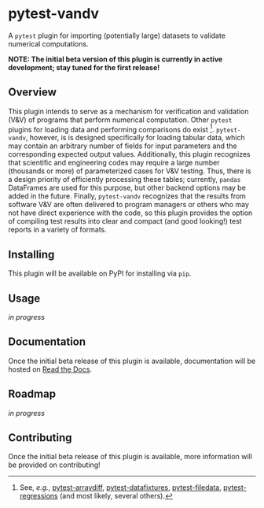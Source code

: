 # pytest-vandv
A `pytest` plugin for importing (potentially large) datasets to validate
numerical computations.

**NOTE: The initial beta version of this plugin is currently in active**
**development; stay tuned for the first release!**

## Overview
This plugin intends to serve as a mechanism for verification and validation
(V&V) of programs that perform numerical computation.
Other `pytest` plugins for loading data and performing comparisons do exist
[^1].
`pytest-vandv`, however, is is designed specifically for loading tabular data,
which may contain an arbitrary number of fields for input parameters and the
corresponding expected output values.
Additionally, this plugin recognizes that scientific and engineering codes may
require a large number (thousands or more) of parameterized cases for V&V
testing.
Thus, there is a design priority of efficiently processing these tables;
currently, `pandas` DataFrames are used for this purpose, but other backend
options may be added in the future.
Finally, `pytest-vandv` recognizes that the results from software V&V are often
delivered to program managers or others who may not have direct experience with
the code, so this plugin provides the option of compiling test results into
clear and compact (and good looking!) test reports in a variety of formats.

## Installing
This plugin will be available on PyPI for installing via `pip`.

## Usage
*in progress*

## Documentation
Once the initial beta release of this plugin is available, documentation will be
hosted on [Read the Docs](https://readthedocs.org).

## Roadmap
*in progress*

## Contributing
Once the initial beta release of this plugin is available, more information will
be provided on contributing!

[^1]: See, *e.g.*,
[pytest-arraydiff](https://pypi.org/project/pytest-arraydiff/),
[pytest-datafixtures](https://pypi.org/project/pytest-datafixtures/),
[pytest-filedata](https://pypi.org/project/pytest-filedata/),
[pytest-regressions](https://pypi.org/project/pytest-regressions/) (and most
likely, several others).